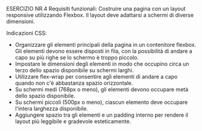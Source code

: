 ESERCIZIO NR.4
Requisiti funzionali:
Costruire una pagina con un layout responsive utilizzando Flexbox. Il layout deve adattarsi a schermi di diverse dimensioni.

Indicazioni CSS:
- Organizzare gli elementi principali della pagina in un contenitore flexbox. Gli elementi devono essere disposti in fila, con la possibilità di andare a capo su più righe se lo schermo è troppo piccolo.
- Impostare le dimensioni degli elementi in modo che occupino circa un terzo dello spazio disponibile su schermi larghi.
- Utilizzare flex-wrap per consentire agli elementi di andare a capo quando non c'è abbastanza spazio orizzontale.
- Su schermi medi (768px o meno), gli elementi devono occupare metà dello spazio disponibile.
- Su schermi piccoli (500px o meno), ciascun elemento deve occupare l'intera larghezza disponibile.
- Aggiungere spazio tra gli elementi e un padding interno per rendere il layout più leggibile e gradevole esteticamente.